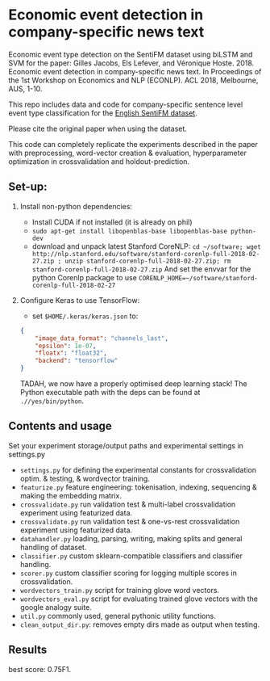 # Economic event detection in company-specific news text
Economic event type detection on the SentiFM dataset using biLSTM and SVM for the paper: Gilles Jacobs, Els Lefever, and Véronique Hoste. 2018. Economic event detection in company-specific news text. In Proceedings of the 1st Workshop on Economics and NLP (ECONLP). ACL 2018, Melbourne, AUS, 1-10.

This repo includes data and code for company-specific sentence level event type classification for the [English SentiFM dataset](https://osf.io/enu2k/).

Please cite the original paper when using the dataset.

This code can completely replicate the experiments described in the paper with preprocessing, word-vector creation & evaluation, hyperparameter optimization in crossvalidation and holdout-prediction.

## Set-up:
1. Install non-python dependencies:
    - Install CUDA if not installed (it is already on phil)
    - `sudo apt-get install libopenblas-base libopenblas-base python-dev`
    - download and unpack latest Stanford CoreNLP: `cd ~/software; wget http://nlp.stanford.edu/software/stanford-corenlp-full-2018-02-27.zip ; unzip stanford-corenlp-full-2018-02-27.zip; rm stanford-corenlp-full-2018-02-27.zip` And set the envvar for the python Corenlp package to use `CORENLP_HOME=~/software/stanford-corenlp-full-2018-02-27`

2. Configure Keras to use TensorFlow:
    - set `$HOME/.keras/keras.json` to:
    ```json
    {
        "image_data_format": "channels_last",
        "epsilon": 1e-07,
        "floatx": "float32",
        "backend": "tensorflow"
    }
    ```
    TADAH, we now have a properly optimised deep learning stack!
    The Python executable path with the deps can be found at `.//yes/bin/python`.

## Contents and usage
Set your experiment storage/output paths and experimental settings in settings.py
- `settings.py` for defining the experimental constants for crossvalidation optim. & testing, & wordvector training.
- `featurize.py` feature engineering: tokenisation, indexing, sequencing & making the embedding matrix.
- `crossvalidate.py` run validation test & multi-label crossvalidation experiment using featurized data.
- `crossvalidate.py` run validation test & one-vs-rest crossvalidation experiment using featurized data.
- `datahandler.py` loading, parsing, writing, making splits and general handling of dataset.
- `classifier.py` custom sklearn-compatible classifiers and classifier handling.
- `scorer.py` custom classifier scoring for logging multiple scores in crossvalidation.
- `wordvectors_train.py` script for training glove word vectors.
- `wordvectors_eval.py` script for evaluating trained glove vectors with the google analogy suite.
- `util.py` commonly used, general pythonic utility functions.
- `clean_output_dir.py`: removes empty dirs made as output when testing.

## Results
best score: 0.75F1.
